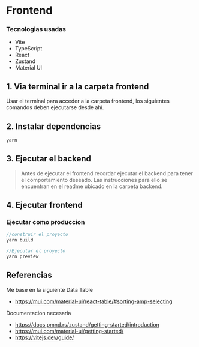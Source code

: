 # Frontend

### Tecnologias usadas
* Vite
* TypeScript
* React
* Zustand
* Material UI

## 1. Via terminal ir a la carpeta frontend
Usar el terminal para acceder a la carpeta frontend, los siguientes comandos deben ejecutarse desde ahí. 

## 2. Instalar dependencias

```c
yarn
```
## 3. Ejecutar el backend
> Antes de ejecutar el frontend recordar ejecutar el backend para tener el comportamiento deseado. Las instrucciones para ello se encuentran en el readme ubicado en la carpeta backend.

## 4. Ejecutar frontend
### Ejecutar como produccion
```c
//construir el proyecto
yarn build

//Ejecutar el proyecto
yarn preview
```

## Referencias
Me base en la siguiente Data Table 
* https://mui.com/material-ui/react-table/#sorting-amp-selecting

Documentacion necesaria
* https://docs.pmnd.rs/zustand/getting-started/introduction
* https://mui.com/material-ui/getting-started/
* https://vitejs.dev/guide/
